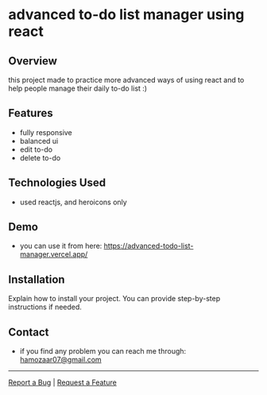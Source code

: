 # advanced to-do list manager using react

## Overview

this project made to practice more advanced ways of using react and to help people manage their daily to-do list :)

## Features

- fully responsive
- balanced ui
- edit to-do
- delete to-do

## Technologies Used

- used reactjs, and heroicons only

## Demo

* you can use it from here: https://advanced-todo-list-manager.vercel.app/


## Installation

Explain how to install your project. You can provide step-by-step instructions if needed.


## Contact

- if you find any problem you can reach me through: hamozaar07@gmail.com


---

[Report a Bug](https://github.com/hamoz07/react-advanced-project/issues) | [Request a Feature](https://github.com/hamoz07/react-advanced-project/issues)
